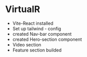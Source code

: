 # VirtualR

 - Vite-React installed 
 - Set up tailwind - config
 - created Nav-bar component 
 - created Hero-section component 
 - Video section
 - Feature section builded
 